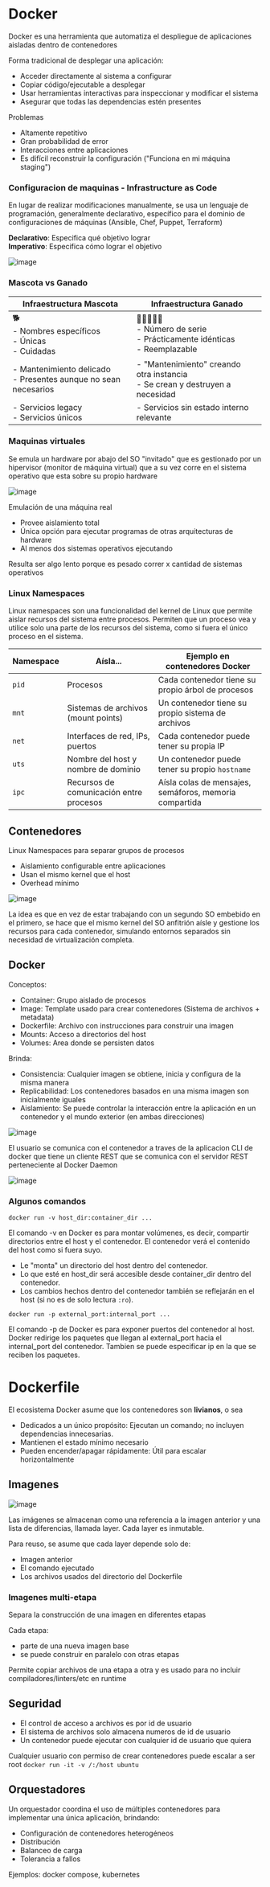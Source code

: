 # Docker 

Docker es una herramienta que automatiza el despliegue de aplicaciones aisladas dentro de contenedores

Forma tradicional de desplegar una aplicación:
- Acceder directamente al sistema a configurar
- Copiar código/ejecutable a desplegar
- Usar herramientas interactivas para inspeccionar y modificar el sistema
- Asegurar que todas las dependencias estén presentes

Problemas
- Altamente repetitivo
- Gran probabilidad de error
- Interacciones entre aplicaciones
- Es difícil reconstruir la configuración ("Funciona en mi máquina staging")

### Configuracion de maquinas - Infrastructure as Code
En lugar de realizar modificaciones manualmente, se usa un lenguaje de programación, generalmente declarativo, específico para el dominio de configuraciones de máquinas (Ansible, Chef, Puppet, Terraform)

**Declarativo**: Especifica qué objetivo lograr </br>
**Imperativo**: Especifica cómo lograr el objetivo

![image](https://github.com/user-attachments/assets/c1349815-9132-4987-a4ae-0f6bfbf45dfc)


### Mascota vs Ganado
| Infraestructura Mascota                               | Infraestructura Ganado                                  |
|--------------------------------------------------------|----------------------------------------------------------|
| 🐕<br>- Nombres específicos<br>- Únicas<br>- Cuidadas   | 🐄🐄🐄🐄🐄<br>- Número de serie<br>- Prácticamente idénticas<br>- Reemplazable |
| - Mantenimiento delicado<br>- Presentes aunque no sean necesarios | - "Mantenimiento" creando otra instancia<br>- Se crean y destruyen a necesidad |
| - Servicios legacy<br>- Servicios únicos               | - Servicios sin estado interno relevante                 |


### Maquinas virtuales
Se emula un hardware por abajo del SO "invitado" que es gestionado por un hipervisor (monitor de máquina virtual) que a su vez corre en el sistema operativo que esta sobre su propio hardware

![image](https://github.com/user-attachments/assets/84fa917d-5e95-443b-8738-1a1949002395)

Emulación de una máquina real
- Provee aislamiento total
- Única opción para ejecutar programas de otras arquitecturas de hardware
- Al menos dos sistemas operativos ejecutando

Resulta ser algo lento porque es pesado correr x cantidad de sistemas operativos

### Linux Namespaces
Linux namespaces son una funcionalidad del kernel de Linux que permite aislar recursos del sistema entre procesos. Permiten que un proceso vea y utilice solo una parte de los recursos del sistema, como si fuera el único proceso en el sistema.

| Namespace | Aísla...                                      | Ejemplo en contenedores Docker                                |
|-----------|-----------------------------------------------|----------------------------------------------------------------|
| `pid`     | Procesos                                      | Cada contenedor tiene su propio árbol de procesos              |
| `mnt`     | Sistemas de archivos (mount points)           | Un contenedor tiene su propio sistema de archivos              |
| `net`     | Interfaces de red, IPs, puertos               | Cada contenedor puede tener su propia IP                       |
| `uts`     | Nombre del host y nombre de dominio           | Un contenedor puede tener su propio `hostname`                 |
| `ipc`     | Recursos de comunicación entre procesos       | Aísla colas de mensajes, semáforos, memoria compartida         |

## Contenedores
Linux Namespaces para separar grupos de procesos
- Aislamiento configurable entre aplicaciones
- Usan el mismo kernel que el host
- Overhead mínimo

![image](https://github.com/user-attachments/assets/871a3d46-da7e-4314-bb9d-01d0ebdb8742)

La idea es que en vez de estar trabajando con un segundo SO embebido en el primero, se hace que el mismo kernel del SO anfitrión aísle y gestione los recursos para cada contenedor, simulando entornos separados sin necesidad de virtualización completa.

## Docker
Conceptos: 
- Container: Grupo aislado de procesos
- Image: Template usado para crear contenedores (Sistema de archivos + metadata)
- Dockerfile: Archivo con instrucciones para construir una imagen
- Mounts: Acceso a directorios del host
- Volumes: Area donde se persisten datos

Brinda:
- Consistencia: Cualquier imagen se obtiene, inicia y configura de la misma manera
- Replicabilidad: Los contenedores basados en una misma imagen son inicialmente iguales
- Aislamiento: Se puede controlar la interacción entre la aplicación en un contenedor y el mundo exterior (en ambas direcciones)

![image](https://github.com/user-attachments/assets/3397207a-b306-4c89-8981-f7661662f5e6)

El usuario se comunica con el contenedor a traves de la aplicacion CLI de docker que tiene un cliente REST que se comunica con el servidor REST perteneciente al Docker Daemon

![image](https://github.com/user-attachments/assets/9476f4de-1d9d-4ffd-b363-7642481ed0f6)

### Algunos comandos 

`docker run -v host_dir:container_dir ...`

El comando -v en Docker es para montar volúmenes, es decir, compartir directorios entre el host y el contenedor. El contenedor verá el contenido del host como si fuera suyo.

- Le "monta" un directorio del host dentro del contenedor.
- Lo que esté en host_dir será accesible desde container_dir dentro del contenedor.
- Los cambios hechos dentro del contenedor también se reflejarán en el host (si no es de solo lectura `:ro`).


`docker run -p external_port:internal_port ...`

El comando -p de Docker es para exponer puertos del contenedor al host. Docker redirige los paquetes que llegan al external_port hacia el internal_port del contenedor. Tambien se puede especificar ip en la que se reciben los paquetes. 


# Dockerfile
El ecosistema Docker asume que los contenedores son **livianos**, o sea
- Dedicados a un único propósito: Ejecutan un comando; no incluyen dependencias innecesarias.
-  Mantienen el estado mínimo necesario
-  Pueden encender/apagar rápidamente: Útil para escalar horizontalmente

## Imagenes
![image](https://github.com/user-attachments/assets/0dc0fc96-d8dd-430a-a3ad-f934bf086114)

Las imágenes se almacenan como una referencia a la imagen anterior y una lista de diferencias, llamada layer. Cada layer es inmutable.

Para reuso, se asume que cada layer depende solo de:
- Imagen anterior
- El comando ejecutado
- Los archivos usados del directorio del Dockerfile

### Imagenes multi-etapa
Separa la construcción de una imagen en diferentes etapas

Cada etapa: 
- parte de una nueva imagen base
- se puede construir en paralelo con otras etapas

Permite copiar archivos de una etapa a otra y es usado para no incluir compiladores/linters/etc en runtime

## Seguridad
- El control de acceso a archivos es por id de usuario
- El sistema de archivos solo almacena numeros de id de usuario
- Un contenedor puede ejecutar con cualquier id de usuario que quiera

Cualquier usuario con permiso de crear contenedores puede escalar a ser root `docker run -it -v /:/host ubuntu`

## Orquestadores
Un orquestador coordina el uso de múltiples contenedores para implementar una única aplicación, brindando:
- Configuración de contenedores heterogéneos
- Distribución
- Balanceo de carga
- Tolerancia a fallos

Ejemplos: docker compose, kubernetes
